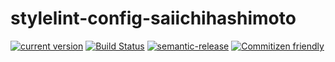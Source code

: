 # stylelint-config-saiichihashimoto
[![current version](https://img.shields.io/npm/v/stylelint-config-saiichihashimoto.svg)](https://www.npmjs.com/package/stylelint-config-saiichihashimoto)
[![Build Status](https://travis-ci.org/saiichihashimoto/stylelint-config-saiichihashimoto.svg?branch=master)](https://travis-ci.org/saiichihashimoto/stylelint-config-saiichihashimoto)
[![semantic-release](https://img.shields.io/badge/%20%20%F0%9F%93%A6%F0%9F%9A%80-semantic--release-e10079.svg)](https://github.com/semantic-release/semantic-release)
[![Commitizen friendly](https://img.shields.io/badge/commitizen-friendly-brightgreen.svg)](http://commitizen.github.io/cz-cli/)
